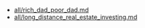- [all/rich_dad_poor_dad.md](all/rich_dad_poor_dad.md)
- [all/long_distance_real_estate_investing.md](all/long_distance_real_estate_investing.md)
